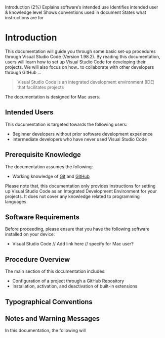 Introduction (2%) 
Explains software’s intended use 
Identifies intended user & knowledge level 
Shows conventions used in document 
States what instructions are for

# Introduction
This documentation will guide you through some basic set-up procedures through Visual Studio Code (Version 1.98.2). By reading this documentation, users will learn how to set up Visual Studio Code for developing their projects. We will also focus on how.. to collaborate with other developers through GitHub ... 

> Visual Studio Code is an integrated development environment (IDE) that facilitates projects

The documentation is designed for Mac users.

## Intended Users
This documentation is targeted towards the following users:

- Beginner developers without prior software development experience
- Intermediate developers who have never used Visual Studio Code

## Prerequisite Knowledge
The documentation assumes the following:
- Working knowledge of [Git](https://git-scm.com/) and [GitHub](https://github.com/)

Please note that, this documentation only provides instructions for setting up Visual Studio Code as an Integrated Development Environment for your projects. It does not cover any knowledge related to programming languages.

## Software Requirements
Before proceeding, please ensure that you have the following software installed on your device:
- Visual Studio Code  // Add link here
// specify for Mac user?


## Procedure Overview
The main section of this documentation includes:
- Configuration of a project through a GitHub Repository
- Installation, activation, and deactivation of built-in extensions


## Typographical Conventions


## Notes and Warning Messages
In this documentation, the following will 